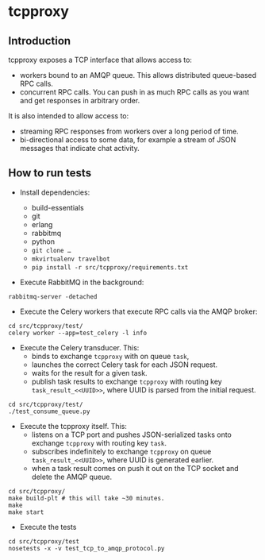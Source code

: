 # tcpproxy

## Introduction

tcpproxy exposes a TCP interface that allows access to:
-	workers bound to an AMQP queue. This allows distributed queue-based RPC calls.
-	concurrent RPC calls. You can push in as much RPC calls as you want and get responses in arbitrary order.

It is also intended to allow access to:
-	streaming RPC responses from workers over a long period of time.
-	bi-directional access to some data, for example a stream of JSON messages that indicate chat activity.

## How to run tests

-	Install dependencies:
	-	build-essentials
	-	git
	-	erlang
	-	rabbitmq
	-	python
	-	`git clone …`
	-	`mkvirtualenv travelbot`
	-	`pip install -r src/tcpproxy/requirements.txt`

-	Execute RabbitMQ in the background:

```
rabbitmq-server -detached
```
		
-	Execute the Celery workers that execute RPC calls via the AMQP broker:

```
cd src/tcpproxy/test/
celery worker --app=test_celery -l info
```
		
-	Execute the Celery transducer. This:
	-	binds to exchange `tcpproxy` with on queue `task`,
	-	launches the correct Celery task for each JSON request.
	-	waits for the result for a given task.
	-	publish task results to exchange `tcpproxy` with routing key `task_result_<<UUID>>`, where UUID is parsed from the initial request.

```
cd src/tcpproxy/test/
./test_consume_queue.py
```
			
-	Execute the tcpproxy itself. This:
	-	listens on a TCP port and pushes JSON-serialized tasks onto exchange `tcpproxy` with routing key `task`.
	-	subscribes indefinitely to exchange `tcpproxy` on queue `task_result_<<UUID>>`, where UUID is generated earlier.
	-	when a task result comes on push it out on the TCP socket and delete the AMQP queue.
	
```
cd src/tcpproxy/
make build-plt # this will take ~30 minutes.
make
make start
```

-	Execute the tests

```
cd src/tcpproxy/test
nosetests -x -v test_tcp_to_amqp_protocol.py
```
